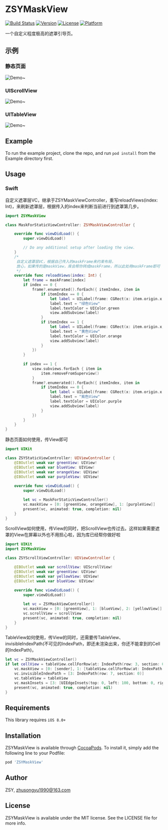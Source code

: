 # ZSYMaskView
[![Build Status](https://travis-ci.org/zhusongyu/ZSYMaskView.svg?branch=master)](https://travis-ci.org/zhusongyu/ZSYMaskView)
[![Version](https://img.shields.io/cocoapods/v/ZSYMaskView.svg?style=flat)](https://cocoapods.org/pods/ZSYMaskView)
[![License](https://img.shields.io/cocoapods/l/ZSYMaskView.svg?style=flat)](https://cocoapods.org/pods/ZSYMaskView)
[![Platform](https://img.shields.io/cocoapods/p/ZSYMaskView.svg?style=flat)](https://cocoapods.org/pods/ZSYMaskView)

一个自定义程度极高的遮罩引导页。


## 示例

### 静态页面
![Demo~](https://raw.githubusercontent.com/zhusongyu/ZSYMaskView/master/Example/images/staticview.gif)

### UIScrollView
![Demo~](https://raw.githubusercontent.com/zhusongyu/ZSYMaskView/master/Example/images/scrollview.gif)

### UITableView
![Demo~](https://raw.githubusercontent.com/zhusongyu/ZSYMaskView/master/Example/images/tableview.gif)


## Example

To run the example project, clone the repo, and run `pod install` from the Example directory first.

## Usage

### Swift

自定义遮罩层VC，继承于ZSYMaskViewController，重写reloadViews(index: Int)，来刷新遮罩层，根据传入的index来判断当前进行到遮罩第几步。
```swift
import ZSYMaskView

class MaskForStaticViewController: ZSYMaskViewController {

    override func viewDidLoad() {
        super.viewDidLoad()

        // Do any additional setup after loading the view.
    }
    /*
     自定义遮罩层VC，根据自己传入的maskFrame来约束布局，
     放心，如果传的是maskView，库会帮你转成maskFrame，所以此处用maskFrame即可
     */
    override func reloadViews(index: Int) {
        let frame = maskFrame[index]
        if index == 0 {
            frame?.enumerated().forEach({ itemIndex, item in
                if itemIndex == 0 {
                    let label = UILabel(frame: CGRect(x: item.origin.x + 20, y: item.origin.y + 210, width: 100, height: 20))
                    label.text = "绿色View"
                    label.textColor = UIColor.green
                    view.addSubview(label)
                }
                if itemIndex == 1 {
                    let label = UILabel(frame: CGRect(x: item.origin.x, y: item.origin.y + 150, width: 100, height: 20))
                    label.text = "黄色View"
                    label.textColor = UIColor.orange
                    view.addSubview(label)
                }
            })
        }
        
        if index == 1 {
            view.subviews.forEach { item in
                item.removeFromSuperview()
            }
            frame?.enumerated().forEach({ itemIndex, item in
                if itemIndex == 0 {
                    let label = UILabel(frame: CGRect(x: item.origin.x + 30, y: item.origin.y + 150, width: 100, height: 20))
                    label.text = "紫色View"
                    label.textColor = UIColor.purple
                    view.addSubview(label)
                }
            })
        }
    }
}


```

静态页面如何使用，传View即可
```swift
import UIKit

class ZSYStaticViewController: UIViewController {
    @IBOutlet weak var greenView: UIView!
    @IBOutlet weak var blueView: UIView!
    @IBOutlet weak var orangeView: UIView!
    @IBOutlet weak var purpleView: UIView!
    
    override func viewDidLoad() {
        super.viewDidLoad()

        let vc = MaskForStaticViewController()
        vc.maskView = [0: [greenView, orangeView], 1: [purpleView]]
        present(vc, animated: true, completion: nil)
    }
}

```

ScrollView如何使用，传View的同时，把ScrollView也传过去。这样如果需要遮罩的View在屏幕以外也不用担心啦，因为库已经帮你做好啦
```swift
import UIKit
import ZSYMaskView

class ZSYScrollViewController: UIViewController {

    @IBOutlet weak var scrollView: UIScrollView!
    @IBOutlet weak var greenView: UIView!
    @IBOutlet weak var yellowView: UIView!
    @IBOutlet weak var blueView: UIView!
    
    override func viewDidLoad() {
        super.viewDidLoad()

        let vc = ZSYMaskViewController()
        vc.maskView = [0: [greenView], 1: [blueView], 2: [yellowView]]
        vc.scrollView = scrollView
        present(vc, animated: true, completion: nil)
    }
}

```

TableView如何使用，传View的同时，还需要传TableView、invisibleIndexPath(不可见的IndexPath，即还未渲染出来，你还不能拿到的Cell的IndexPath)，
```swift
let vc = ZSYMaskViewController()
if let cellView = tableView.cellForRow(at: IndexPath(row: 3, section: 0)) as? CustomTableViewCell {
    vc.maskView = [0: [sender], 1: [tableView.cellForRow(at: IndexPath(row: 1, section: 0))!], 2: [cellView.cellView2]]
    vc.invisibleIndexPath = [3: IndexPath(row: 7, section: 0)]
    vc.tableView = tableView
    vc.maskInsets = [3: [UIEdgeInsets(top: 0, left: 100, bottom: 0, right: 100)]]
    present(vc, animated: true, completion: nil)
}

```

## Requirements

This library requires `iOS 8.0+`

## Installation

ZSYMaskView is available through [CocoaPods](https://cocoapods.org). To install
it, simply add the following line to your Podfile:

```ruby
pod 'ZSYMaskView'
```

## Author

ZSY, zhusongyu1990@163.com

## License

ZSYMaskView is available under the MIT license. See the LICENSE file for more info.